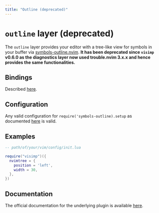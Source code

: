```yaml
---
title: "Outline (deprecated)"
---
```


# `outline` layer (deprecated)

The `outline` layer provides your editor with a tree-like view for symbols in
your buffer via
[symbols-outline.nvim](https://github.com/simrat39/symbols-outline.nvim).
**It has been deprecated since `visimp` v0.6.0 as the diagnostics layer now
used trouble.nvim 3.x.x and hence provides the same functionalities.**

## Bindings

Described
[here](https://github.com/simrat39/symbols-outline.nvim#configuration).

## Configuration

Any valid configuration for `require('symbols-outline).setup` as documented
[here](https://github.com/simrat39/symbols-outline.nvim#configuration) is valid.

## Examples

```lua
-- path/of/your/vim/config/init.lua

require("visimp")({
  nvimtree = {
    position = 'left',
    width = 30,
  },
})
```

## Documentation

The official documentation for the underlying plugin is available
[here](https://github.com/simrat39/symbols-outline.nvim).
